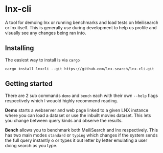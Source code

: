 # lnx-cli

A tool for demoing lnx or running benchmarks and load tests on Meilisearch or lnx itself.
This is generally use during development to help us profile and visually see any changes being ran into.

## Installing

The easiest way to install is via `cargo`

```
cargo install lnxcli --git https://github.com/lnx-search/lnx-cli.git
```

## Getting started

There are 2 sub commands `demo` and `bench` each with their own `--help` flags respectively which I wouold highly recommend reading.

**Demo** starts a webserver and web page linked to a given LNX instance where you can load a dataset or use the inbuilt movies dataset. This lets you change between query kinds 
and observe the results.

**Bench** allows you to benchmark both MeiliSearch and lnx respectively. This has two main modes `standard` or `typing` which changes if the system sends the full query instantly o
or types it out letter by letter emulating a user doing search as you type.
